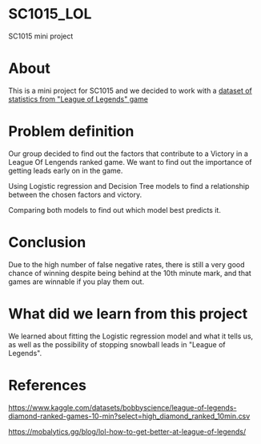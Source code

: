 # SC1015_LOL
SC1015 mini project
# About 
This is a mini project for SC1015 and we decided to work with a [dataset of statistics from "League of Legends" game](https://www.kaggle.com/datasets/bobbyscience/league-of-legends-diamond-ranked-games-10-min?select=high_diamond_ranked_10min.csv)
# Problem definition
Our group decided to find out the factors that contribute to a Victory in a League Of Lengends ranked game.
We want to find out the importance of getting leads early on in the game.

Using Logistic regression and Decision Tree models to find a relationship between the chosen factors and victory.

Comparing both models to find out which model best predicts it.
# Conclusion
Due to the high number of false negative rates, there is still a very good chance of winning despite being behind at the 10th minute mark, and that games are winnable if you play them out.
# What did we learn from this project
We learned about fitting the Logistic regression model and what it tells us, as well as the possibility of stopping snowball leads in "League of Legends".
# References
https://www.kaggle.com/datasets/bobbyscience/league-of-legends-diamond-ranked-games-10-min?select=high_diamond_ranked_10min.csv


https://mobalytics.gg/blog/lol-how-to-get-better-at-league-of-legends/

